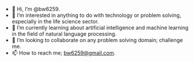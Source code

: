 - 👋 Hi, I’m @bw6259.
- 👀 I’m interested in anything to do with technology or problem solving, especially in the life science sector.
- 🌱 I’m currently learning about artificial intelligence and machine learning in the field of natural language processing.
- 💞️ I’m looking to collaborate on any problem solving domain; challenge me.
- 📫 How to reach me; bw6259@gmail.com.

<!---
bw6259/bw6259 is a ✨ special ✨ repository because its `README.md` (this file) appears on your GitHub profile.
You can click the Preview link to take a look at your changes.
--->
